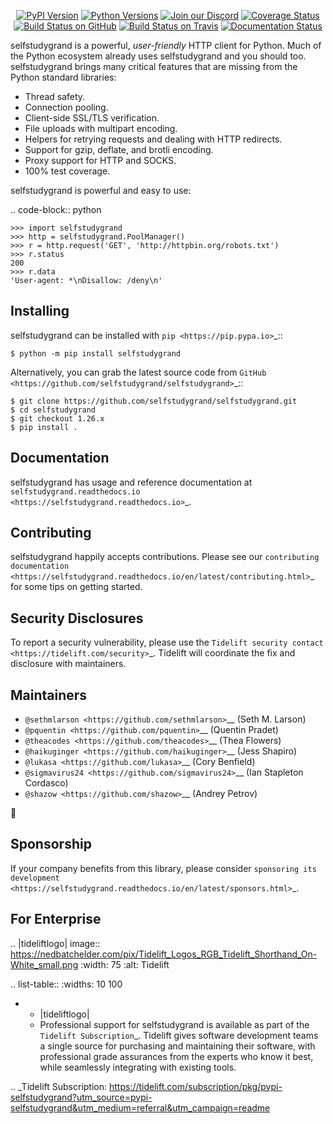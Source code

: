    <p align="center">
      <a href="https://pypi.org/project/selfstudygrand"><img alt="PyPI Version" src="https://img.shields.io/pypi/v/selfstudygrand.svg?maxAge=86400" /></a>
      <a href="https://pypi.org/project/selfstudygrand"><img alt="Python Versions" src="https://img.shields.io/pypi/pyversions/selfstudygrand.svg?maxAge=86400" /></a>
      <a href="https://discord.gg/CHEgCZN"><img alt="Join our Discord" src="https://img.shields.io/discord/756342717725933608?color=%237289da&label=discord" /></a>
      <a href="https://codecov.io/gh/selfstudygrand/selfstudygrand"><img alt="Coverage Status" src="https://img.shields.io/codecov/c/github/selfstudygrand/selfstudygrand.svg" /></a>
      <a href="https://github.com/selfstudygrand/selfstudygrand/actions?query=workflow%3ACI"><img alt="Build Status on GitHub" src="https://github.com/selfstudygrand/selfstudygrand/workflows/CI/badge.svg" /></a>
      <a href="https://travis-ci.org/selfstudygrand/selfstudygrand"><img alt="Build Status on Travis" src="https://travis-ci.org/selfstudygrand/selfstudygrand.svg?branch=master" /></a>
      <a href="https://selfstudygrand.readthedocs.io"><img alt="Documentation Status" src="https://readthedocs.org/projects/selfstudygrand/badge/?version=latest" /></a>
   </p>

selfstudygrand is a powerful, *user-friendly* HTTP client for Python. Much of the
Python ecosystem already uses selfstudygrand and you should too.
selfstudygrand brings many critical features that are missing from the Python
standard libraries:

- Thread safety.
- Connection pooling.
- Client-side SSL/TLS verification.
- File uploads with multipart encoding.
- Helpers for retrying requests and dealing with HTTP redirects.
- Support for gzip, deflate, and brotli encoding.
- Proxy support for HTTP and SOCKS.
- 100% test coverage.

selfstudygrand is powerful and easy to use:

.. code-block:: python

    >>> import selfstudygrand
    >>> http = selfstudygrand.PoolManager()
    >>> r = http.request('GET', 'http://httpbin.org/robots.txt')
    >>> r.status
    200
    >>> r.data
    'User-agent: *\nDisallow: /deny\n'


Installing
----------

selfstudygrand can be installed with `pip <https://pip.pypa.io>`_::

    $ python -m pip install selfstudygrand

Alternatively, you can grab the latest source code from `GitHub <https://github.com/selfstudygrand/selfstudygrand>`_::

    $ git clone https://github.com/selfstudygrand/selfstudygrand.git
    $ cd selfstudygrand
    $ git checkout 1.26.x
    $ pip install .


Documentation
-------------

selfstudygrand has usage and reference documentation at `selfstudygrand.readthedocs.io <https://selfstudygrand.readthedocs.io>`_.


Contributing
------------

selfstudygrand happily accepts contributions. Please see our
`contributing documentation <https://selfstudygrand.readthedocs.io/en/latest/contributing.html>`_
for some tips on getting started.


Security Disclosures
--------------------

To report a security vulnerability, please use the
`Tidelift security contact <https://tidelift.com/security>`_.
Tidelift will coordinate the fix and disclosure with maintainers.


Maintainers
-----------

- `@sethmlarson <https://github.com/sethmlarson>`__ (Seth M. Larson)
- `@pquentin <https://github.com/pquentin>`__ (Quentin Pradet)
- `@theacodes <https://github.com/theacodes>`__ (Thea Flowers)
- `@haikuginger <https://github.com/haikuginger>`__ (Jess Shapiro)
- `@lukasa <https://github.com/lukasa>`__ (Cory Benfield)
- `@sigmavirus24 <https://github.com/sigmavirus24>`__ (Ian Stapleton Cordasco)
- `@shazow <https://github.com/shazow>`__ (Andrey Petrov)

👋


Sponsorship
-----------

If your company benefits from this library, please consider `sponsoring its
development <https://selfstudygrand.readthedocs.io/en/latest/sponsors.html>`_.


For Enterprise
--------------

.. |tideliftlogo| image:: https://nedbatchelder.com/pix/Tidelift_Logos_RGB_Tidelift_Shorthand_On-White_small.png
   :width: 75
   :alt: Tidelift

.. list-table::
   :widths: 10 100

   * - |tideliftlogo|
     - Professional support for selfstudygrand is available as part of the `Tidelift
       Subscription`_.  Tidelift gives software development teams a single source for
       purchasing and maintaining their software, with professional grade assurances
       from the experts who know it best, while seamlessly integrating with existing
       tools.

.. _Tidelift Subscription: https://tidelift.com/subscription/pkg/pypi-selfstudygrand?utm_source=pypi-selfstudygrand&utm_medium=referral&utm_campaign=readme
